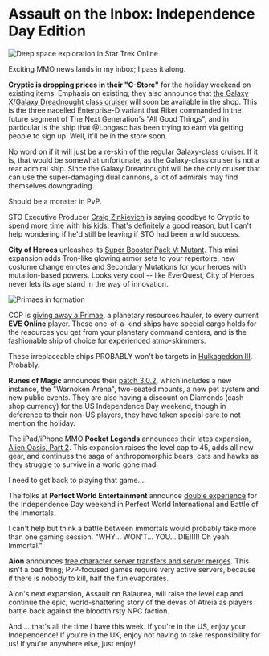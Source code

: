 # Assault on the Inbox: Independence Day Edition

![](http://westkarana.com/wp-content/uploads/2010/07/GameClient-2010-06-29-20-37-53-38.jpg "Deep space exploration in Star Trek Online")

Exciting MMO news lands in my inbox; I pass it along.

**Cryptic is dropping prices in their "C-Store"** for the holiday weekend on existing items. Emphasis on existing; they also announce that [the Galaxy X/Galaxy Dreadnought class cruiser](http://startrekonline.com/node/1878) will soon be available in the shop. This is the three nacelled Enterprise-D variant that Riker commanded in the future segment of The Next Generation's "All Good Things", and in particular is the ship that @Longasc has been trying to earn via getting people to sign up. Well, it'll be in the store soon. 

No word on if it will just be a re-skin of the regular Galaxy-class cruiser. If it is, that would be somewhat unfortunate, as the Galaxy-class cruiser is not a rear admiral ship. Since the Galaxy Dreadnought will be the only cruiser that can use the super-damaging dual cannons, a lot of admirals may find themselves downgrading.

Should be a monster in PvP.

STO Executive Producer [Craig Zinkievich](http://startrekonline.com/node/1875) is saying goodbye to Cryptic to spend more time with his kids. That's definitely a good reason, but I can't help wondering if he'd still be leaving if STO had been a wild success.

**City of Heroes** unleashes its [Super Booster Pack V: Mutant](http://www.cityofheroes.com/newsletters/07-01-10/usonline.html). This mini expansion adds Tron-like glowing armor sets to your repertoire, new costume change emotes and Secondary Mutations for your heroes with mutation-based powers. Looks very cool -- like EverQuest, City of Heroes never lets its age stand in the way of innovation.

![](http://westkarana.com/wp-content/uploads/2010/07/ExeFile-2010-06-29-19-22-23-07.jpg "Primaes in formation")

CCP is [giving away a Primae](http://www.eveonline.com/devblog.asp?a=blog&bid=772), a planetary resources hauler, to every current **EVE Online** player. These one-of-a-kind ships have special cargo holds for the resources you get from your planetary command centers, and is the fashionable ship of choice for experienced atmo-skimmers.

These irreplaceable ships PROBABLY won't be targets in [Hulkageddon III](http://tagn.wordpress.com/2010/06/21/hulkageddon-iii-dates-announced/). Probably.

**Runes of Magic** announces their [patch 3.0.2](http://news.frogster-online.com/ov?mailing=1URFFJU-93SVIL), which includes a new instance, the "Warnoken Arena", two-seated mounts, a new pet system and new public events. They are also having a discount on Diamonds (cash shop currency) for the US Independence Day weekend, though in deference to their non-US players, they have taken special care to not mention the holiday. 

The iPad/iPhone MMO **Pocket Legends** announces their lates expansion, [Alien Oasis, Part 2](http://us1.campaign-archive.com/?u=29cb8fb751eed3095b53cf4a8&id=1b9aca9b6d). This expansion raises the level cap to 45, adds all new gear, and continues the saga of anthropomorphic bears, cats and hawks as they struggle to survive in a world gone mad.

I need to get back to playing that game....

The folks at **Perfect World Entertainment** announce [double experience](http://view.email.perfectworld.com/?j=fe5d1576776204787213&m=fec216717c6d0778&ls=fdee12787764037c7c177870&l=fe8f1770776c007473&s=fe2b15717463077a761c75&jb=ffcf14&ju=fe3715787766057b741572&r=0) for the Independence Day weekend in Perfect World International and Battle of the Immortals. 

I can't help but think a battle between immortals would probably take more than one gaming session. "WHY... WON'T... YOU... DIE!!!!! Oh yeah. Immortal."

**Aion** announces [free character server transfers and server merges](http://us.ncsoft.com/newsletters/aion/06-24-10/us-inactive-static.html). This isn't a bad thing; PvP-focused games require very active servers, because if there is nobody to kill, half the fun evaporates. 

Aion's next expansion, Assault on Balaurea, will raise the level cap and continue the epic, world-shattering story of the devas of Atreia as players battle back against the bloodthirsty NPC faction.

And ... that's all the time I have this week. If you're in the US, enjoy your Independence! If you're in the UK, enjoy not having to take responsibility for us! If you're anywhere else, just enjoy!

